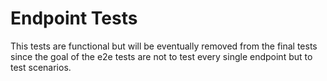 # Endpoint Tests

This tests are functional but will be eventually removed from the final tests since the goal of the e2e tests are not to test every single endpoint but to test scenarios. 